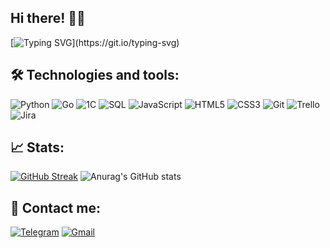 ## Hi there! 🖐🏻

[![Typing SVG](https://readme-typing-svg.herokuapp.com?lines=I'm+Denis.+;Backend+developer+from+Russia.)](https://git.io/typing-svg)

## 🛠️ Technologies and tools: 
![Python](https://img.shields.io/badge/Python-black?style=for-the-badge&logo=Python)
![Go](https://img.shields.io/badge/Go-black?style=for-the-badge&logo=Go)
![1C](https://img.shields.io/badge/1C-black?style=for-the-badge&logo=1C)
![SQL](https://img.shields.io/badge/SQL-black?style=for-the-badge&logo=sqlite)
![JavaScript](https://img.shields.io/badge/JavaScript-black?style=for-the-badge&logo=javascript)
![HTML5](https://img.shields.io/badge/HTML5-black?style=for-the-badge&logo=html5)
![CSS3](https://img.shields.io/badge/CSS3-black?style=for-the-badge&logo=css3&logoColor=2965f1)
![Git](https://img.shields.io/badge/git-black?style=for-the-badge&logo=git)
![Trello](https://img.shields.io/badge/Trello-black?style=for-the-badge&logo=Trello)
![Jira](https://img.shields.io/badge/Jira-black?style=for-the-badge&logo=Jira)

## 📈 Stats: 
[![GitHub Streak](http://github-readme-streak-stats.herokuapp.com?user=DenisAleksandrovichM&theme=dark)](https://git.io/streak-stats)
![Anurag's GitHub stats](https://github-readme-stats.vercel.app/api?username=DenisAleksandrovichM&theme=dark&show_icons=true)

## 📲 Contact me:
[![Telegram](https://img.shields.io/badge/Telegram-black?style=for-the-badge&logo=telegram)](https://t.me/DenisAleksandrovichM)
[![Gmail](https://img.shields.io/badge/Gmail-black?style=for-the-badge&logo=Gmail&logoColor=0A66C2)](merzlikindenis92@gmail.com)

<!--
**DenisAleksandrovichM/DenisAleksandrovichM** is a ✨ _special_ ✨ repository because its `README.md` (this file) appears on your GitHub profile.

Here are some ideas to get you started:

- 🔭 I’m currently working on ...
- 🌱 I’m currently learning ...
- 👯 I’m looking to collaborate on ...
- 🤔 I’m looking for help with ...
- 💬 Ask me about ...
- 📫 How to reach me: ...
- 😄 Pronouns: ...
- ⚡ Fun fact: ...
-->
